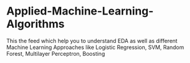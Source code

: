 # Applied-Machine-Learning-Algorithms
This the feed which help you to understand EDA as well as different Machine Learning Approaches like Logistic Regression, SVM, Random Forest, Multilayer Perceptron, Boosting
